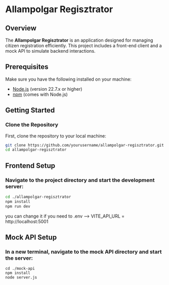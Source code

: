 # Allampolgar Regisztrator

## Overview

The **Allampolgar Regisztrator** is an application designed for managing citizen registration efficiently. This project includes a front-end client and a mock API to simulate backend interactions. 

## Prerequisites

Make sure you have the following installed on your machine:

- [Node.js](https://nodejs.org/) (version 22.7.x or higher)
- [npm](https://www.npmjs.com/) (comes with Node.js)

## Getting Started

### Clone the Repository

First, clone the repository to your local machine:

```bash
git clone https://github.com/yourusername/allampolgar-regisztrator.git
cd allampolgar-regisztrator
```

## Frontend Setup

### Navigate to the project directory and start the development server:
```bash
cd ./allampolgar-regisztrator
npm install
npm run dev
```

you can change it if you need to
.env --> VITE_API_URL  = http://localhost:5001 

## Mock API Setup

### In a new terminal, navigate to the mock API directory and start the server:
```
cd ./mock-api
npm install
node server.js
```

